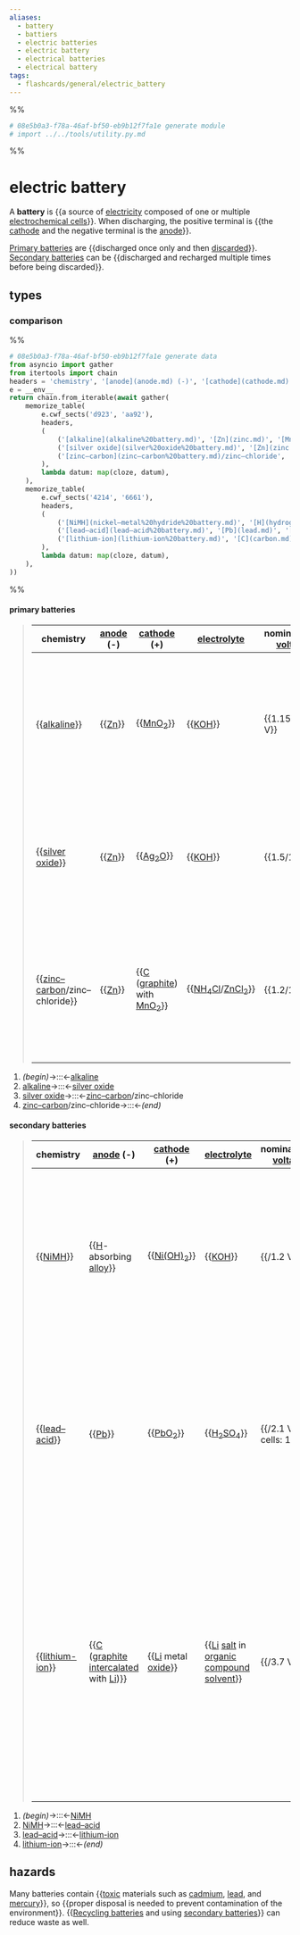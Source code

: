 ```yaml
---
aliases:
  - battery
  - battiers
  - electric batteries
  - electric battery
  - electrical batteries
  - electrical battery
tags:
  - flashcards/general/electric_battery
---
```


%%
```Python
# 08e5b0a3-f78a-46af-bf50-eb9b12f7fa1e generate module
# import ../../tools/utility.py.md
```
%%

# electric battery

A __battery__ is {{a source of [electricity](electricity.md) composed of one or multiple [electrochemical cells](electrochemical%20cell.md)}}. When discharging, the positive terminal is {{the [cathode](cathode.md) and the negative terminal is the [anode](anode.md)}}. <!--SR:!2023-10-24,76,230!2024-05-17,320,330-->

[Primary batteries](primary%20battery.md) are {{discharged once only and then [discarded](disposable%20product.md)}}. [Secondary batteries](rechargeable%20battery.md) can be {{discharged and recharged multiple times before being discarded}}. <!--SR:!2024-01-10,213,310!2023-12-10,187,310-->

## types

### comparison

%%
```Python
# 08e5b0a3-f78a-46af-bf50-eb9b12f7fa1e generate data
from asyncio import gather
from itertools import chain
headers = 'chemistry', '[anode](anode.md) (-)', '[cathode](cathode.md) (+)', '[electrolyte](electrolyte.md)', 'nominal/max [voltage](voltage.md)', 'properties', 'elaboration',
e = __env__
return chain.from_iterable(await gather(
	memorize_table(
		e.cwf_sects('d923', 'aa92'),
		headers,
		(
			('[alkaline](alkaline%20battery.md)', '[Zn](zinc.md)', '[MnO<sub>2</sub>](manganese%20dioxide.md)', '[KOH](potassium%20hydroxide.md)', '1.15/1.5 V', html_ul('high discharge rate', 'longer [shelf life](shelf%20life.md)', 'low [internal resistance](internal%20resistance.md)', 'slightly more expensive',), 'Usually cylindrical. Suitable for high-drain or continuous-use devices.',),
			('[silver oxide](silver%20oxide%20battery.md)', '[Zn](zinc.md)', '[Ag<sub>2</sub>O](silver%20oxide.md)', '[KOH](potassium%20hydroxide.md)', '1.5/1.6 V', html_ul('expensive', 'lightweight', 'small', 'wide operating temperature range',), 'Usually [button-shaped](button%20cell.md). Suitable for small continuous-use devices.'),
			('[zinc–carbon](zinc–carbon%20battery.md)/zinc–chloride', '[Zn](zinc.md)', '[C](carbon.md) ([graphite](graphite.md)) with [MnO<sub>2</sub>](manganese%20dioxide.md)', '[NH<sub>4</sub>Cl](ammonium%20chloride.md)/[ZnCl<sub>2</sub>](zinc%20chloride.md)', '1.2/1.5 V', html_ul('cheap', 'low performance in high-drain or continuous-use devices', 'short [shelf life](shelf%20life.md)',), 'Usually cylindrical. Suitable for low-drain or intermittent-use devices.',),
		),
		lambda datum: map(cloze, datum),
	),
	memorize_table(
		e.cwf_sects('4214', '6661'),
		headers,
		(
			('[NiMH](nickel–metal%20hydride%20battery.md)', '[H](hydrogen.md)-absorbing [alloy](alloy.md)', '[Ni(OH)<sub>2</sub>](nickel(II)%20hydroxide.md)', '[KOH](potassium%20hydroxide.md)', '/1.2 V', html_ul('expensive', 'high discharge rate', 'high energy density', 'low [internal resistance](internal%20resistance.md)', 'rechargeable up to 500 (180–2000) times'), 'Usually cylindrical. Suitable for high-drain devices.',),
			('[lead–acid](lead–acid%20battery.md)', '[Pb](lead.md)', '[PbO<sub>2</sub>](lead%20dioxide.md)', '[H<sub>2</sub>SO<sub>4</sub>](sulfuric%20acid.md)', '/2.1 V (6 cells: 12 V)', html_ul('cheap [electricity](electricity.md)', 'expensive', 'heavy', 'high [current](electric%20current.md)', 'high discharge rate', '[lead](lead.md) [toxicity](toxicity.md)', 'rechargeable 500 (<350) times',), 'Usually box-shaped. Suitable for [car batteries](automotive%20battery.md) or [uninterruptible power supplies](uninterruptible%20power%20supply.md).',),
			('[lithium-ion](lithium-ion%20battery.md)', '[C](carbon.md) ([graphite](graphite.md) [intercalated](intercalation.md) with [Li](lithium.md))', '[Li](lithium.md) metal [oxide](oxide.md)', '[Li](lithium.md) [salt](salt%20(chemistry).md) in [organic compound](organic%20compound.md) [solvent](solvent.md)', '/3.7 V', html_ul('aging', 'very expensive', 'high discharge rate', 'high energy density', 'lightweight', 'protection circuitry needed for safety', 'rechargeable up to 1200 (400–1200) times', 'susceptibe to [thermal runaway](thermal%20runaway.md) and [explosion](explosion.md)'), 'Usually cylindrical or prismatic. Suitable for portable devices.',),
		),
		lambda datum: map(cloze, datum),
	),
))
```
%%

#### primary batteries

<!--08e5b0a3-f78a-46af-bf50-eb9b12f7fa1e generate section="d923"--><!-- The following content is generated at 2023-03-30T18:11:29.694080+08:00. Any edits will be overridden! -->

> | chemistry | [anode](anode.md) (-) | [cathode](cathode.md) (+) | [electrolyte](electrolyte.md) | nominal/max [voltage](voltage.md) | properties | elaboration |
> |-|-|-|-|-|-|-|
> | {{[alkaline](alkaline%20battery.md)}} | {{[Zn](zinc.md)}} | {{[MnO<sub>2</sub>](manganese%20dioxide.md)}} | {{[KOH](potassium%20hydroxide.md)}} | {{1.15/1.5 V}} | {{<ul><li>high discharge rate</li><li>longer [shelf life](shelf%20life.md)</li><li>low [internal resistance](internal%20resistance.md)</li><li>slightly more expensive</li></ul>}} | {{Usually cylindrical. Suitable for high-drain or continuous-use devices.}} |
> | {{[silver oxide](silver%20oxide%20battery.md)}} | {{[Zn](zinc.md)}} | {{[Ag<sub>2</sub>O](silver%20oxide.md)}} | {{[KOH](potassium%20hydroxide.md)}} | {{1.5/1.6 V}} | {{<ul><li>expensive</li><li>lightweight</li><li>small</li><li>wide operating temperature range</li></ul>}} | {{Usually [button-shaped](button%20cell.md). Suitable for small continuous-use devices.}} |
> | {{[zinc–carbon](zinc–carbon%20battery.md)/zinc–chloride}} | {{[Zn](zinc.md)}} | {{[C](carbon.md) ([graphite](graphite.md)) with [MnO<sub>2</sub>](manganese%20dioxide.md)}} | {{[NH<sub>4</sub>Cl](ammonium%20chloride.md)/[ZnCl<sub>2</sub>](zinc%20chloride.md)}} | {{1.2/1.5 V}} | {{<ul><li>cheap</li><li>low performance in high-drain or continuous-use devices</li><li>short [shelf life](shelf%20life.md)</li></ul>}} | {{Usually cylindrical. Suitable for low-drain or intermittent-use devices.}} | <!--SR:!2024-11-08,439,310!2024-09-11,383,290!2023-12-16,193,310!2023-12-03,185,310!2023-09-29,115,250!2024-01-18,141,190!2024-03-18,272,330!2024-01-18,221,310!2024-06-23,321,290!2023-12-12,189,310!2023-11-19,175,310!2024-04-17,247,270!2023-12-19,154,250!2024-04-22,251,270!2024-04-14,294,330!2024-04-27,305,330!2023-11-10,138,250!2024-08-07,356,290!2023-11-13,52,250!2024-02-10,194,250!2024-04-09,289,330-->

<!--/08e5b0a3-f78a-46af-bf50-eb9b12f7fa1e-->

<!--08e5b0a3-f78a-46af-bf50-eb9b12f7fa1e generate section="aa92"--><!-- The following content is generated at 2023-03-30T18:11:29.706415+08:00. Any edits will be overridden! -->

1. _(begin)_→:::←[alkaline](alkaline%20battery.md) <!--SR:!2024-04-19,297,330!2024-06-15,344,330-->
2. [alkaline](alkaline%20battery.md)→:::←[silver oxide](silver%20oxide%20battery.md) <!--SR:!2023-12-01,185,310!2023-12-20,197,310-->
3. [silver oxide](silver%20oxide%20battery.md)→:::←[zinc–carbon](zinc–carbon%20battery.md)/zinc–chloride <!--SR:!2023-11-20,176,310!2023-12-17,193,310-->
4. [zinc–carbon](zinc–carbon%20battery.md)/zinc–chloride→:::←_(end)_ <!--SR:!2024-04-18,298,330!2023-12-11,188,310-->

<!--/08e5b0a3-f78a-46af-bf50-eb9b12f7fa1e-->

#### secondary batteries

<!--08e5b0a3-f78a-46af-bf50-eb9b12f7fa1e generate section="4214"--><!-- The following content is generated at 2023-03-30T09:32:54.722674+08:00. Any edits will be overridden! -->

> | chemistry | [anode](anode.md) (-) | [cathode](cathode.md) (+) | [electrolyte](electrolyte.md) | nominal/max [voltage](voltage.md) | properties | elaboration |
> |-|-|-|-|-|-|-|
> | {{[NiMH](nickel–metal%20hydride%20battery.md)}} | {{[H](hydrogen.md)-absorbing [alloy](alloy.md)}} | {{[Ni(OH)<sub>2</sub>](nickel(II)%20hydroxide.md)}} | {{[KOH](potassium%20hydroxide.md)}} | {{/1.2 V}} | {{<ul><li>expensive</li><li>high discharge rate</li><li>high energy density</li><li>low [internal resistance](internal%20resistance.md)</li><li>rechargeable up to 500 (180–2000) times</li></ul>}} | {{Usually cylindrical. Suitable for high-drain devices.}} |
> | {{[lead–acid](lead–acid%20battery.md)}} | {{[Pb](lead.md)}} | {{[PbO<sub>2</sub>](lead%20dioxide.md)}} | {{[H<sub>2</sub>SO<sub>4</sub>](sulfuric%20acid.md)}} | {{/2.1 V (6 cells: 12 V)}} | {{<ul><li>cheap [electricity](electricity.md)</li><li>expensive</li><li>heavy</li><li>high [current](electric%20current.md)</li><li>high discharge rate</li><li>[lead](lead.md) [toxicity](toxicity.md)</li><li>rechargeable 500 (&lt;350) times</li></ul>}} | {{Usually box-shaped. Suitable for [car batteries](automotive%20battery.md) or [uninterruptible power supplies](uninterruptible%20power%20supply.md).}} |
> | {{[lithium-ion](lithium-ion%20battery.md)}} | {{[C](carbon.md) ([graphite](graphite.md) [intercalated](intercalation.md) with [Li](lithium.md))}} | {{[Li](lithium.md) metal [oxide](oxide.md)}} | {{[Li](lithium.md) [salt](salt%20(chemistry).md) in [organic compound](organic%20compound.md) [solvent](solvent.md)}} | {{/3.7 V}} | {{<ul><li>aging</li><li>very expensive</li><li>high discharge rate</li><li>high energy density</li><li>lightweight</li><li>protection circuitry needed for safety</li><li>rechargeable up to 1200 (400–1200) times</li><li>susceptibe to [thermal runaway](thermal%20runaway.md) and [explosion](explosion.md)</li></ul>}} | {{Usually cylindrical or prismatic. Suitable for portable devices.}} | <!--SR:!2023-12-13,190,310!2024-01-19,142,230!2023-11-11,139,250!2024-01-25,207,270!2023-10-18,33,170!2023-10-26,73,190!2024-01-04,150,250!2024-05-19,322,330!2024-04-15,295,330!2024-10-12,399,290!2024-04-08,251,270!2024-03-17,271,330!2023-12-10,109,210!2024-03-05,224,290!2024-04-17,297,330!2024-04-18,248,270!2023-10-31,38,210!2024-01-18,175,250!2023-11-19,94,230!2023-12-17,86,210!2024-02-01,234,310-->

<!--/08e5b0a3-f78a-46af-bf50-eb9b12f7fa1e-->

<!--08e5b0a3-f78a-46af-bf50-eb9b12f7fa1e generate section="6661"--><!-- The following content is generated at 2023-03-30T09:25:01.110324+08:00. Any edits will be overridden! -->

1. _(begin)_→:::←[NiMH](nickel–metal%20hydride%20battery.md) <!--SR:!2024-05-21,324,330!2024-03-11,266,330-->
2. [NiMH](nickel–metal%20hydride%20battery.md)→:::←[lead–acid](lead–acid%20battery.md) <!--SR:!2023-10-19,149,290!2024-05-18,321,330-->
3. [lead–acid](lead–acid%20battery.md)→:::←[lithium-ion](lithium-ion%20battery.md) <!--SR:!2024-03-16,270,330!2024-04-16,296,330-->
4. [lithium-ion](lithium-ion%20battery.md)→:::←_(end)_ <!--SR:!2024-05-20,323,330!2024-03-10,265,330-->

<!--/08e5b0a3-f78a-46af-bf50-eb9b12f7fa1e-->

## hazards

Many batteries contain {{[toxic](toxicity.md) materials such as [cadmium](cadmium.md), [lead](lead.md), and [mercury](mercury.md)}}, so {{proper disposal is needed to prevent contamination of the environment}}. {{[Recycling batteries](battery%20recycling.md) and using [secondary batteries](rechargeable%20battery.md)}} can reduce waste as well. <!--SR:!2023-10-11,96,230!2023-11-12,154,290!2024-03-07,262,330-->
